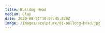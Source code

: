 ```yaml
---
title: Bulldog Head
medium: Clay
date: 2020-08-21T10:57:45.820Z
image: /images/sculpture/01-bulldog-head.jpg
---
```

